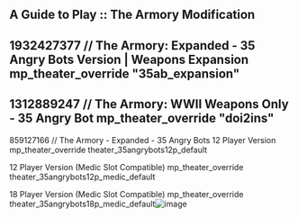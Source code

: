 A Guide to Play :: The Armory Modification
------
1932427377   // The Armory: Expanded - 35 Angry Bots Version | Weapons Expansion
mp_theater_override "35ab_expansion" 
-----------------
1312889247  // The Armory: WWII Weapons Only - 35 Angry Bot
mp_theater_override "doi2ins"  
------------
859127166 // The Armory - Expanded - 35 Angry Bots
12 Player Version
mp_theater_override theater_35angrybots12p_default

12 Player Version (Medic Slot Compatible)
mp_theater_override theater_35angrybots12p_medic_default

18 Player Version (Medic Slot Compatible)
mp_theater_override theater_35angrybots18p_medic_default![image](https://user-images.githubusercontent.com/4245450/225202050-f19f1328-93e4-4beb-bd27-82b68a9a1aea.png)
